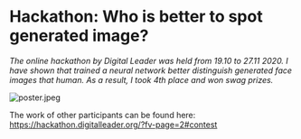# Hackathon: Who is better to spot generated image?

*The online hackathon by Digital Leader was held from 19.10 to 27.11 2020. I have shown that trained a neural network better distinguish generated face images that human.
As a result, I took 4th place and won swag prizes.*
 

![poster.jpeg](/images/gan-hack/poster.jpeg)


The work of other participants can be found here:
https://hackathon.digitalleader.org/?fv-page=2#contest